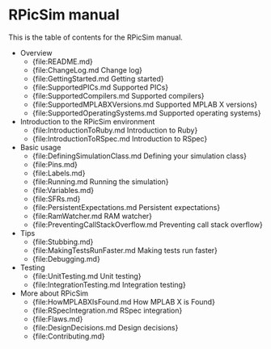 RPicSim manual
====

This is the table of contents for the RPicSim manual.

* Overview
    * {file:README.md}
    * {file:ChangeLog.md Change log}
    * {file:GettingStarted.md Getting started}
    * {file:SupportedPICs.md Supported PICs}
    * {file:SupportedCompilers.md Supported compilers}
    * {file:SupportedMPLABXVersions.md Supported MPLAB X versions}
    * {file:SupportedOperatingSystems.md Supported operating systems}
* Introduction to the RPicSim environment
    * {file:IntroductionToRuby.md Introduction to Ruby}
    * {file:IntroductionToRSpec.md Introduction to RSpec}
* Basic usage
    * {file:DefiningSimulationClass.md Defining your simulation class}
    * {file:Pins.md}
    * {file:Labels.md}
    * {file:Running.md Running the simulation}
    * {file:Variables.md}
    * {file:SFRs.md}
    * {file:PersistentExpectations.md Persistent expectations}
    * {file:RamWatcher.md RAM watcher}
    * {file:PreventingCallStackOverflow.md Preventing call stack overflow}
* Tips
    * {file:Stubbing.md}
    * {file:MakingTestsRunFaster.md Making tests run faster}
    * {file:Debugging.md}
* Testing
    * {file:UnitTesting.md Unit testing}
    * {file:IntegrationTesting.md Integration testing}
* More about RPicSim
    * {file:HowMPLABXIsFound.md How MPLAB X is Found}
    * {file:RSpecIntegration.md RSpec integration}
    * {file:Flaws.md}
    * {file:DesignDecisions.md Design decisions}
    * {file:Contributing.md}